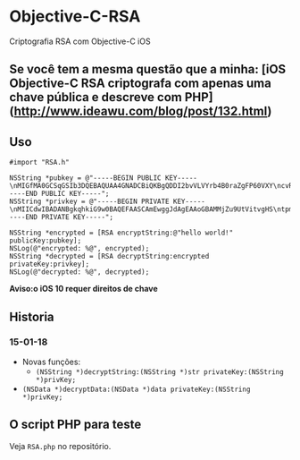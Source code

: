 # Objective-C-RSA
Criptografia RSA com Objective-C iOS

## Se você tem a mesma questão que a minha: [iOS Objective-C RSA criptografa com apenas uma chave pública e descreve com PHP] (http://www.ideawu.com/blog/post/132.html)

## Uso

	#import "RSA.h"
	
	NSString *pubkey = @"-----BEGIN PUBLIC KEY-----\nMIGfMA0GCSqGSIb3DQEBAQUAA4GNADCBiQKBgQDDI2bvVLVYrb4B0raZgFP60VXY\ncvRmk9q56QiTmEm9HXlSPq1zyhyPQHGti5FokYJMzNcKm0bwL1q6ioJuD4EFI56D\na+70XdRz1CjQPQE3yXrXXVvOsmq9LsdxTFWsVBTehdCmrapKZVVx6PKl7myh0cfX\nQmyveT/eqyZK1gYjvQIDAQAB\n-----END PUBLIC KEY-----";
	NSString *privkey = @"-----BEGIN PRIVATE KEY-----\nMIICdwIBADANBgkqhkiG9w0BAQEFAASCAmEwggJdAgEAAoGBAMMjZu9UtVitvgHS\ntpmAU/rRVdhy9GaT2rnpCJOYSb0deVI+rXPKHI9Aca2LkWiRgkzM1wqbRvAvWrqK\ngm4PgQUjnoNr7vRd1HPUKNA9ATfJetddW86yar0ux3FMVaxUFN6F0KatqkplVXHo\n8qXubKHRx9dCbK95P96rJkrWBiO9AgMBAAECgYBO1UKEdYg9pxMX0XSLVtiWf3Na\n2jX6Ksk2Sfp5BhDkIcAdhcy09nXLOZGzNqsrv30QYcCOPGTQK5FPwx0mMYVBRAdo\nOLYp7NzxW/File//169O3ZFpkZ7MF0I2oQcNGTpMCUpaY6xMmxqN22INgi8SHp3w\nVU+2bRMLDXEc/MOmAQJBAP+Sv6JdkrY+7WGuQN5O5PjsB15lOGcr4vcfz4vAQ/uy\nEGYZh6IO2Eu0lW6sw2x6uRg0c6hMiFEJcO89qlH/B10CQQDDdtGrzXWVG457vA27\nkpduDpM6BQWTX6wYV9zRlcYYMFHwAQkE0BTvIYde2il6DKGyzokgI6zQyhgtRJ1x\nL6fhAkB9NvvW4/uWeLw7CHHVuVersZBmqjb5LWJU62v3L2rfbT1lmIqAVr+YT9CK\n2fAhPPtkpYYo5d4/vd1sCY1iAQ4tAkEAm2yPrJzjMn2G/ry57rzRzKGqUChOFrGs\nlm7HF6CQtAs4HC+2jC0peDyg97th37rLmPLB9txnPl50ewpkZuwOAQJBAM/eJnFw\nF5QAcL4CYDbfBKocx82VX/pFXng50T7FODiWbbL4UnxICE0UBFInNNiWJxNEb6jL\n5xd0pcy9O2DOeso=\n-----END PRIVATE KEY-----";
	
	NSString *encrypted = [RSA encryptString:@"hello world!" publicKey:pubkey];
	NSLog(@"encrypted: %@", encrypted);
	NSString *decrypted = [RSA decryptString:encrypted privateKey:privkey];
	NSLog(@"decrypted: %@", decrypted);
  
  __Aviso:o iOS 10 requer direitos de chave__
  
  ## Historia
  
  ### 15-01-18
  
  - Novas funções:
    - `(NSString *)decryptString:(NSString *)str privateKey:(NSString *)privKey;`
  - `(NSData *)decryptData:(NSData *)data privateKey:(NSString *)privKey;`
  
  
  ## O script PHP para teste
  
  Veja `RSA.php` no repositório.
